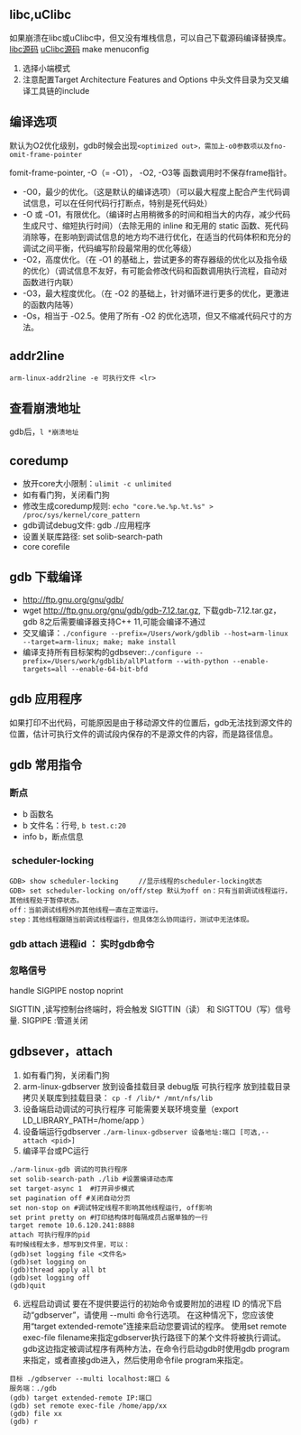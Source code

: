 
## libc,uClibc
如果崩溃在libc或uClibc中，但又没有堆栈信息，可以自己下载源码编译替换库。
[libc源码](http://ftp.gnu.org/gnu/libc/)
[uClibc源码](https://uclibc.org/ )
make menuconfig
1. 选择小端模式
2. 注意配置Target Architecture Features and Options 中头文件目录为交叉编译工具链的include

## 编译选项

默认为O2优化级别，gdb时候会出现`<optimized out>，需加上-o0参数项以及fno-omit-frame-pointer`

fomit-frame-pointer, -O（= -O1）， -O2, -O3等 函数调用时不保存frame指针。

- -O0，最少的优化。（这是默认的编译选项）（可以最大程度上配合产生代码调试信息，可以在任何代码行打断点，特别是死代码处）
- -O 或 -O1，有限优化。（编译时占用稍微多的时间和相当大的内存，减少代码生成尺寸、缩短执行时间）（去除无用的 inline 和无用的 static 函数、死代码消除等，在影响到调试信息的地方均不进行优化，在适当的代码体积和充分的调试之间平衡，代码编写阶段最常用的优化等级）
- -O2，高度优化。（在 -O1 的基础上，尝试更多的寄存器级的优化以及指令级的优化）（调试信息不友好，有可能会修改代码和函数调用执行流程，自动对函数进行内联）
- -O3，最大程度优化。（在 -O2 的基础上，针对循环进行更多的优化，更激进的函数内陆等）
- -Os，相当于 -O2.5。使用了所有 -O2 的优化选项，但又不缩减代码尺寸的方法。


## addr2line
`arm-linux-addr2line -e 可执行文件 <lr>`

## 查看崩溃地址
gdb后，`l *崩溃地址`

## coredump
- 放开core大小限制：`ulimit -c unlimited`
- 如有看门狗，关闭看门狗
- 修改生成coredump规则: `echo "core.%e.%p.%t.%s" > /proc/sys/kernel/core_pattern`
- gdb调试debug文件: gdb ./应用程序
- 设置关联库路径: set solib-search-path 
- core corefile

## gdb 下载编译
- http://ftp.gnu.org/gnu/gdb/
- wget http://ftp.gnu.org/gnu/gdb/gdb-7.12.tar.gz, 下载gdb-7.12.tar.gz，gdb 8之后需要编译器支持C++ 11,可能会编译不通过
- 交叉编译：`./configure --prefix=/Users/work/gdblib --host=arm-linux --target=arm-linux; make; make install`
- 编译支持所有目标架构的gdbsever:`./configure --prefix=/Users/work/gdblib/allPlatform --with-python --enable-targets=all --enable-64-bit-bfd`

## gdb 应用程序
如果打印不出代码，可能原因是由于移动源文件的位置后，gdb无法找到源文件的位置，估计可执行文件的调试段内保存的不是源文件的内容，而是路径信息。

## gdb 常用指令

### 断点
- b 函数名
- b 文件名：行号, `b test.c:20`
- info b，断点信息

###  scheduler-locking

```shell
GDB> show scheduler-locking     //显示线程的scheduler-locking状态
GDB> set scheduler-locking on/off/step 默认为off on：只有当前调试线程运行，其他线程处于暂停状态。
off：当前调试线程外的其他线程一直在正常运行。
step：其他线程跟随当前调试线程运行，但具体怎么协同运行，测试中无法体现。
```

### gdb attach 进程id ： 实时gdb命令

### 忽略信号
handle SIGPIPE nostop noprint

SIGTTIN ,读写控制台终端时，将会触发 SIGTTIN（读） 和 SIGTTOU（写）信号量. SIGPIPE :管道关闭

## gdbsever，attach
1. 如有看门狗，关闭看门狗
2. arm-linux-gdbserver 放到设备挂载目录
debug版 可执行程序 放到挂载目录
拷贝关联库到挂载目录： `cp -f /lib/* /mnt/nfs/lib`
3. 设备端启动调试的可执行程序
可能需要关联环境变量（export LD_LIBRARY_PATH=/home/app ）
4. 设备端运行gdbserver
`./arm-linux-gdbserver 设备地址:端口 [可选,--attach <pid>]`
5. 编译平台或PC运行
```shell
./arm-linux-gdb 调试的可执行程序
set solib-search-path ./lib #设置编译动态库
set target-async 1  #打开异步模式
set pagination off #关闭自动分页
set non-stop on #调试特定线程不影响其他线程运行, off影响
set print pretty on #打印结构体时每隔成员占据单独的一行
target remote 10.6.120.241:8888
attach 可执行程序的pid
有时候线程太多，想写到文件里，可以：
(gdb)set logging file <文件名>
(gdb)set logging on
(gdb)thread apply all bt
(gdb)set logging off
(gdb)quit
```
6. 远程启动调试
要在不提供要运行的初始命令或要附加的进程 ID 的情况下启动“gdbserver”，请使用 --multi 命令行选项。 在这种情况下，您应该使用“target extended-remote”连接来启动您要调试的程序。
使用set remote exec-file filename来指定gdbserver执行路径下的某个文件将被执行调试。
gdb这边指定被调试程序有两种方法，在命令行启动gdb时使用gdb program来指定，或者直接gdb进入，然后使用命令file program来指定。
```shell
目标 ./gdbserver --multi localhost:端口 &
服务端：./gdb
(gdb) target extended-remote IP:端口
(gdb) set remote exec-file /home/app/xx
(gdb) file xx 
(gdb) r
```

